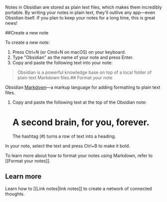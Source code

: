 Notes in Obsidian are stored as plain text files, which makes them incredibly portable. By writing your notes in plain text, they'll outlive any app—even Obsidian itself. If you plan to keep your notes for a long time, this is great news!

##Create a new note

To create a new note:

1.  Press Ctrl+N (or Cmd+N on macOS) on your keyboard.
2.  Type "Obsidian" as the name of your note and press Enter.
3.  Copy and paste the following text into your note:

> Obsidian is a powerful knowledge base on top of a local folder of plain text Markdown files.## Format your note

Obsidian  [Markdown](https://en.wikipedia.org/wiki/Markdown)—a markup language for adding formatting to plain text files.

1. Copy and paste the following text at the top of the Obsidian note:

   # A second brain, for you, forever.

   The hashtag (#) turns a row of text into a heading.

 In your note, select the text  and press Ctrl+B  to make it bold.

To learn more about how to format your notes using Markdown, refer to [[Format your notes]].

## Learn more

Learn how to [[Link notes|link notes]] to create a network of connected thoughts.